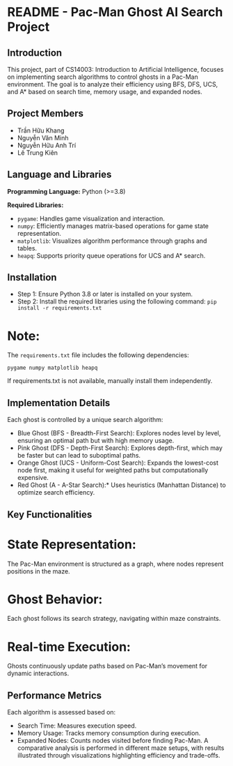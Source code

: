 # README - Pac-Man Ghost AI Search Project

## Introduction

This project, part of CS14003: Introduction to Artificial Intelligence, focuses on implementing search algorithms to control ghosts in a Pac-Man environment. The goal is to analyze their efficiency using BFS, DFS, UCS, and A* based on search time, memory usage, and expanded nodes.

## Project Members

- Trần Hữu Khang
- Nguyễn Văn Minh
- Nguyễn Hữu Anh Trí
- Lê Trung Kiên

## Language and Libraries

**Programming Language:** Python (>=3.8)

**Required Libraries:**

- `pygame`: Handles game visualization and interaction.
- `numpy`: Efficiently manages matrix-based operations for game state representation.
- `matplotlib`: Visualizes algorithm performance through graphs and tables.
- `heapq`: Supports priority queue operations for UCS and A* search.

## Installation
- Step 1: Ensure Python 3.8 or later is installed on your system.
- Step 2: Install the required libraries using the following command:
  `pip install -r requirements.txt`

# Note: 
The `requirements.txt` file includes the following dependencies:

`pygame numpy matplotlib heapq`

If requirements.txt is not available, manually install them independently.

## Implementation Details
Each ghost is controlled by a unique search algorithm:

- Blue Ghost (BFS - Breadth-First Search): Explores nodes level by level, ensuring an optimal path but with high memory usage.
- Pink Ghost (DFS - Depth-First Search): Explores depth-first, which may be faster but can lead to suboptimal paths.
- Orange Ghost (UCS - Uniform-Cost Search): Expands the lowest-cost node first, making it useful for weighted paths but computationally expensive.
- Red Ghost (A - A-Star Search):* Uses heuristics (Manhattan Distance) to optimize search efficiency.
## Key Functionalities
# State Representation:
The Pac-Man environment is structured as a graph, where nodes represent positions in the maze.
# Ghost Behavior:
Each ghost follows its search strategy, navigating within maze constraints.
# Real-time Execution:
Ghosts continuously update paths based on Pac-Man’s movement for dynamic interactions.
## Performance Metrics
Each algorithm is assessed based on:
- Search Time: Measures execution speed.
- Memory Usage: Tracks memory consumption during execution.
- Expanded Nodes: Counts nodes visited before finding Pac-Man.
A comparative analysis is performed in different maze setups, with results illustrated through visualizations highlighting efficiency and trade-offs. 
